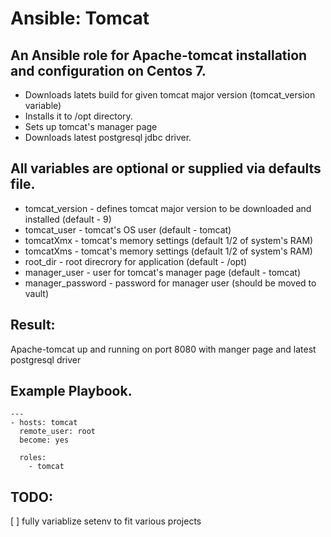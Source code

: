 # Ansible: Tomcat
## An Ansible role for Apache-tomcat installation and configuration on Centos 7.

* Downloads latets build for given tomcat major version (tomcat_version variable)
* Installs it to /opt directory.
* Sets up tomcat's manager page
* Downloads latest postgresql jdbc driver.

## All variables are optional or supplied via defaults file.

* tomcat_version - defines tomcat major version to be downloaded and installed (default - 9)
* tomcat_user - tomcat's OS user (default - tomcat)
* tomcatXmx - tomcat's memory settings (default 1/2 of system's RAM)
* tomcatXms - tomcat's memory settings (default 1/2 of system's RAM)
* root_dir - root direcrory for application (default - /opt)
* manager_user - user for tomcat's manager page (default - tomcat)
* manager_password - password for manager user (should be moved to vault)

## Result:
Apache-tomcat up and running on port 8080 with manger page and latest postgresql driver

## Example Playbook.

```
---
- hosts: tomcat
  remote_user: root
  become: yes

  roles:
    - tomcat
```

## TODO:
[ ] fully variablize setenv to fit various projects

